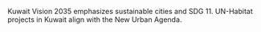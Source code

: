 Kuwait Vision 2035 emphasizes sustainable cities and SDG 11.
UN-Habitat projects in Kuwait align with the New Urban Agenda.

